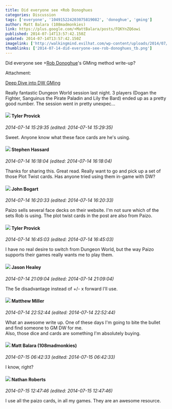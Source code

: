 ```yaml
---
title: Did everyone see +Rob Donoghues
categories: Discussion
tags: ['everyone', '104915224203075819082', 'donoghue', 'gming']
author: Matt Balara (108madmonkies)
link: https://plus.google.com/+MattBalara/posts/FQKYnZQ6owi
published: 2014-07-14T13:57:42.150Z
updated: 2014-07-14T13:57:42.150Z
imagelink: ['http://walkingmind.evilhat.com/wp-content/uploads/2014/07/photo-1-1024x768.jpg']
thumblinks: ['2014-07-14-did-everyone-see-rob-donoghues_tb.png']
---
```


Did everyone see <span class="proflinkWrapper"><span class="proflinkPrefix">+</span><a class="proflink" href="https://plus.google.com/104915224203075819082" oid="104915224203075819082">Rob Donoghue</a></span>&#39;s GMing method write-up?


Attachment:

<a href='http://walkingmind.evilhat.com/2014/07/13/deep-dive-into-dw-gming/'>Deep Dive into DW GMing</a>


Really fantastic Dungeon World session last night. 3 players (Dogan the Fighter, Sanguinus the Pirate Paladin and Lily the Bard) ended up as a pretty good number. The session went in pretty unexpec...
<div id='comment z13exfeahtaiuv3eq23pwj2hst2dwfsrs04'>
  <h4><img src='{{site.baseurl}}//images/avatars/106077432663890350111_photo.jpg'> Tyler Provick</h4>
      <p><cite>2014-07-14 15:29:35 (edited: 2014-07-14 15:29:35)</cite></p>
        <p>Sweet. Anyone know what these face cards are he&#39;s using.</p>
</div>
        

<div id='comment z13exfeahtaiuv3eq23pwj2hst2dwfsrs04'>
  <h4><img src='{{site.baseurl}}//images/avatars/102830177103368179305_photo.jpg'> Stephen Hassard</h4>
      <p><cite>2014-07-14 16:18:04 (edited: 2014-07-14 16:18:04)</cite></p>
        <p>Thanks for sharing this. Great read. Really want to go and pick up a set of those Plot Twist cards. Has anyone tried using them in-game with DW?</p>
</div>
        

<div id='comment z13exfeahtaiuv3eq23pwj2hst2dwfsrs04'>
  <h4><img src='{{site.baseurl}}//images/avatars/106750450350770524690_photo.jpg'> John Bogart</h4>
      <p><cite>2014-07-14 16:20:33 (edited: 2014-07-14 16:20:33)</cite></p>
        <p>Paizo sells several face decks on their website. I&#39;m not sure which of the sets Rob is using. The plot twist cards in the post are also from Paizo.</p>
</div>
        

<div id='comment z13exfeahtaiuv3eq23pwj2hst2dwfsrs04'>
  <h4><img src='{{site.baseurl}}//images/avatars/106077432663890350111_photo.jpg'> Tyler Provick</h4>
      <p><cite>2014-07-14 16:45:03 (edited: 2014-07-14 16:45:03)</cite></p>
        <p>I have no real desire to switch from Dungeon World, but the way Paizo supports their games really wants me to play them.</p>
</div>
        

<div id='comment z13exfeahtaiuv3eq23pwj2hst2dwfsrs04'>
  <h4><img src='{{site.baseurl}}//images/avatars/106145172252883833320_photo.jpg'> Jason Healey</h4>
      <p><cite>2014-07-14 21:09:04 (edited: 2014-07-14 21:09:04)</cite></p>
        <p>The 5e disadvantage instead of +/- x forward I&#39;ll use.</p>
</div>
        

<div id='comment z13exfeahtaiuv3eq23pwj2hst2dwfsrs04'>
  <h4><img src='{{site.baseurl}}//images/avatars/115186617680220003623_photo.jpg'> Matthew Miller</h4>
      <p><cite>2014-07-14 22:52:44 (edited: 2014-07-14 22:52:44)</cite></p>
        <p>What an awesome write up. One of these days I&#39;m going to bite the bullet and find someone to GM DW for me.<br />Also, those dice and cards are something I&#39;m absolutely buying.</p>
</div>
        

<div id='comment z13exfeahtaiuv3eq23pwj2hst2dwfsrs04'>
  <h4><img src='{{site.baseurl}}//images/avatars/101318911567861272145_photo.jpg'> Matt Balara (108madmonkies)</h4>
      <p><cite>2014-07-15 06:42:33 (edited: 2014-07-15 06:42:33)</cite></p>
        <p>I know, right?</p>
</div>
        

<div id='comment z13exfeahtaiuv3eq23pwj2hst2dwfsrs04'>
  <h4><img src='{{site.baseurl}}//images/avatars/117646243340764868749_photo.jpg'> Nathan Roberts</h4>
      <p><cite>2014-07-15 12:47:46 (edited: 2014-07-15 12:47:46)</cite></p>
        <p>I use all the paizo cards, in all my games. They are an awesome resource.</p>
</div>
        